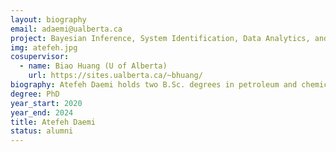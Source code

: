 ```yaml
---
layout: biography
email: adaemi@ualberta.ca
project: Bayesian Inference, System Identification, Data Analytics, and Machine Learning
img: atefeh.jpg
cosupervisor: 
  - name: Biao Huang (U of Alberta)
    url: https://sites.ualberta.ca/~bhuang/
biography: Atefeh Daemi holds two B.Sc. degrees in petroleum and chemical engineering, both awarded from Sharif University of Technology, Iran; and received her M.Sc. degree in process control from the University of Alberta, Canada. She is currently a Ph.D. student and her research works have mainly focused on Bayesian inference, system identification, data analytics, and machine learning.
degree: PhD
year_start: 2020
year_end: 2024
title: Atefeh Daemi
status: alumni
---
```

